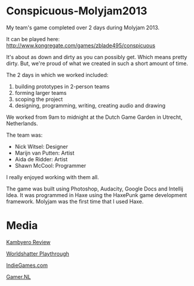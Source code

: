 Conspicuous-Molyjam2013
=======================

My team's game completed over 2 days during Molyjam 2013.

It can be played here: http://www.kongregate.com/games/zblade495/conspicuous

It's about as down and dirty as you can possibly get. Which means pretty dirty. But, we're proud of what we created in such a short amount of time.

The 2 days in which we worked included:

1. building prototypes in 2-person teams
2. forming larger teams
3. scoping the project
4. designing, programming, writing, creating audio and drawing

We worked from 9am to midnight at the Dutch Game Garden in Utrecht, Netherlands.

The team was:

* Nick Witsel: Designer
* Marijn van Putten: Artist
* Aida de Ridder: Artist
* Shawn McCool: Programmer

I really enjoyed working with them all.

The game was built using Photoshop, Audacity, Google Docs and Intellij Idea. It was programmed in Haxe using the HaxePunk game development framework. Molyjam was the first time that I used Haxe.

# Media

[Kambyero Review](http://kambyero.com/2013/07/23/molyjam-deux-conspicuous/)

[Worldshatter Playthrough](http://www.youtube.com/watch?v=VN3AhdLPNIQ&hd=1)

[IndieGames.com](http://indiegames.com/2013/07/browser_pick_molyjam_game_cons.html)

[Gamer.NL](http://www.gamer.nl/achtergrond/430504/molyjam-2013-uitspraken-molyneux-zorgen-voor-games)
